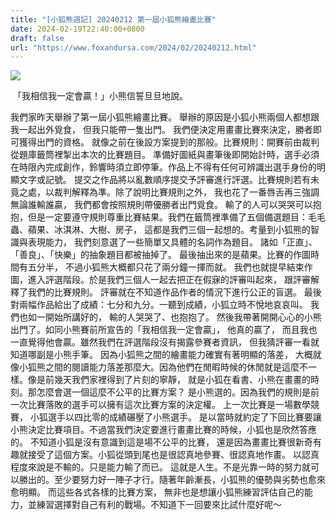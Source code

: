 ```yaml
---
title: "[小狐熊週記] 20240212 第一屆小狐熊繪畫比賽"
date: 2024-02-19T22:40:00+0800
draft: false
url: "https://www.foxandursa.com/2024/02/20240212.html"
---
```




![]($https://blogger.googleusercontent.com/img/a/AVvXsEgkL5_o9kvL638ifJ10OyY_mhEk8TWf67mBpIVszuEPeNPqajAsA4oU4uUaTrFE1JQv1ECdP74JreVd0LgNYXhEYoqZrq877jEyEO4LHWF0XY-xwac_wWXd1BZvWHcgY8obUHMj1iWs1QKTE3KmTYPPDx42Qb57UScnRzsSV2t9osXJPRzJrLpcYD98o10)



 「我相信我一定會贏！」小熊信誓旦旦地說。

我們家昨天舉辦了第一屆小狐熊繪畫比賽。
舉辦的原因是小狐小熊兩個人都想跟我一起出外覓食，
但我只能帶一隻出門。
我們便決定用畫畫比賽來決定，勝者即可獲得出門的資格。
就像之前在後設方案提到的那般。比賽規則：開賽前由裁判從題庫籤筒裡掣出本次的比賽題目。
準備好圖紙與畫筆後即開始計時，選手必須在時限內完成創作，鈴響時須立即停筆。作品上不得有任何可辨識出選手身份的明顯文字或記號。
提交之作品將以亂數順序提交予評審進行評選。比賽規則若有未竟之處，以裁判解釋為準。除了說明比賽規則之外，
我也花了一番唇舌再三強調無論誰輸誰贏，
我們都會按照規則帶優勝者出門覓食。
輸了的人可以哭哭可以抱抱，但是一定要遵守規則尊重比賽結果。我們在籤筒裡準備了五個備選題目：毛毛蟲、蘋果、冰淇淋、大樹、房子，
這都是我們三個一起想的。考量到小狐熊的智識與表現能力，
我們刻意選了一些簡單又具體的名詞作為題目。
諸如「正直」、「善良」、「快樂」的抽象題目都被抽掉了。
最後抽出來的是蘋果。比賽的作圖時間有五分半，
不過小狐熊大概都只花了兩分鐘一揮而就。
我們也就提早結束作圖，進入評選階段。於是我們三個人一起去把正在假寐的評審叫起來，
跟評審解釋了我們的比賽規則。
評審就在不知道作品作者的情況下進行公正的盲選。
最後對兩幅作品給出了成績：七分和九分。一聽到成績，小狐立時不悅地哀哀叫。
我們也如一開始所講好的，
輸的人哭哭了、也抱抱了。
然後我帶著開開心心的小熊出門了。如同小熊賽前所宣告的「我相信我一定會贏」，
他真的贏了，
而且我也一直覺得他會贏。雖然我們在評選階段沒有揭露參賽者資訊，
但我猜評審一看就知道哪副是小熊手筆。
因為小狐熊之間的繪畫能力確實有著明顯的落差，
大概就像小狐熊之間的閱讀能力落差那麼大。因為他們在閒暇時候的休閒就是這麼不一樣。像是前幾天我們家裡得到了片刻的寧靜，
就是小狐在看書、小熊在畫畫的時刻。那怎麼會選一個這麼不公平的比賽方案？
是小熊選的。因為我們的規則是前一次比賽落敗的選手可以擁有這次比賽方案的決定權。
上一次比賽是一場數學競賽，
小狐選手以四比零的成績碾壓了小熊選手。
是以當時就約定了下回比賽要讓小熊決定比賽項目。不過當我們決定要進行畫畫比賽的時候，小狐也是欣然答應的。
不知道小狐是沒有意識到這是場不公平的比賽，
還是因為畫畫比賽很新奇有趣就接受了這個方案。小狐從頭到尾也是很認真地參賽、很認真地作畫。
以認真程度來說是不輸的。只是能力輸了而已。
這就是人生。不是光靠一時的努力就可以勝出的。至少要努力好一陣子才行。隨著年齡漸長，小狐熊的優勢與劣勢也愈來愈明顯。
而這些各式各樣的比賽方案，
無非也是想讓小狐熊練習評估自己的能力，並練習選擇對自己有利的戰場。不知道下一回要來比試什麼好呢～
